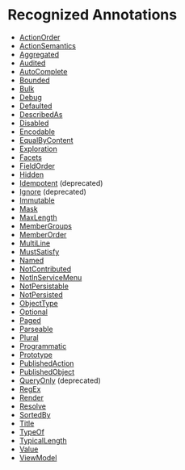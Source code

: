 Recognized Annotations
======================

* [ActionOrder](./ActionOrder.html)
* [ActionSemantics](./ActionSemantics.html)
* [Aggregated](./Aggregated.html)
* [Audited](./Audited.html)
* [AutoComplete](./AutoComplete.html)
* [Bounded](./Bounded.html)
* [Bulk](./Bulk.html)
* [Debug](./Debug.html)
* [Defaulted](./Defaulted.html)
* [DescribedAs](./DescribedAs.html)
* [Disabled](./Disabled.html)
* [Encodable](./Encodable.html)
* [EqualByContent](./EqualByContent.html)
* [Exploration](./Exploration.html)
* [Facets](./Facets.html)
* [FieldOrder](./FieldOrder.html)
* [Hidden](./Hidden.html)
* [Idempotent](./Idempotent-deprecated.html) (deprecated)
* [Ignore](./Ignore-deprecated.html) (deprecated)
* [Immutable](./Immutable.html)
* [Mask](./Mask.html)
* [MaxLength](./MaxLength.html)
* [MemberGroups](./MemberGroups.html)
* [MemberOrder](./MemberOrder.html)
* [MultiLine](./MultiLine.html)
* [MustSatisfy](./MustSatisfy.html)
* [Named](./Named.html)
* [NotContributed](./NotContributed.html)
* [NotInServiceMenu](./NotInServiceMenu.html)
* [NotPersistable](./NotPersistable.html)
* [NotPersisted](./NotPersisted.html)
* [ObjectType](./ObjectType.html)
* [Optional](./Optional.html)
* [Paged](./Paged.html)
* [Parseable](./Parseable.html)
* [Plural](./Plural.html)
* [Programmatic](./Programmatic.html)
* [Prototype](./Prototype.html)
* [PublishedAction](./PublishedAction.html)
* [PublishedObject](./PublishedObject.html)
* [QueryOnly](./QueryOnly-deprecated.html) (deprecated)
* [RegEx](./RegEx.html)
* [Render](./Render.html)
* [Resolve](./Resolve.html)
* [SortedBy](./SortedBy.html)
* [Title](./Title.html)
* [TypeOf](./TypeOf.html)
* [TypicalLength](./TypicalLength.html)
* [Value](./Value.html)
* [ViewModel](./ViewModel.html)
